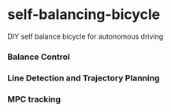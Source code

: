 # self-balancing-bicycle
DIY self balance bicycle for autonomous driving 

### Balance Control

### Line Detection and Trajectory Planning

### MPC tracking


